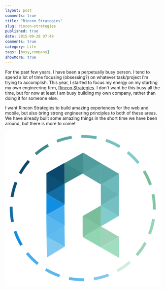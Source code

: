 ```yaml
---
layout: post
comments: true
title: "Rincon Strategies"
slug: rincon-strategies
published: true
date: 2015-09-28 07:49
comments: true
category: Life
tags: [busy,company]
showMore: true
---
```


For the past few years, I have been a perpetually busy person. I tend to spend a lot of time focusing (obsessing?) on
whatever task/project i'm trying to accomplish. This year, I started to focus my energy on my starting my own engineering
firm, [Rincon Strategies](http://rinconstrategies.io). I don't want be this busy all the time, but for now at least 
I am busy building my own company, rather than doing it for someone else.
<!-- more -->

I want Rincon Strategies to build amazing experiences for the web and mobile, but also bring strong engineering principles
to both of these areas. We have already built some amazing things in the short time we have been around, but there is more
to come! 

![Accordion](/images/rs_logo.png)